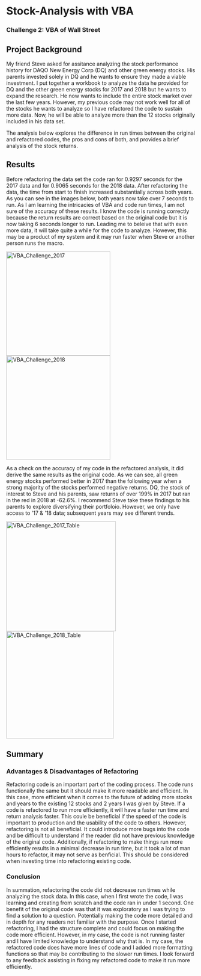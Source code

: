 # Stock-Analysis with VBA
### Challenge 2: VBA of Wall Street
## Project Background
My friend Steve asked for assitance analyzing the stock performance history for DAQO New Energy Corp (DQ) and other green energy stocks. His parents invested solely in DQ and he wants to ensure they made a viable investment. I put together a workbook to analyze the data he provided for DQ and the other green energy stocks for 2017 and 2018 but he wants to expand the research. He now wants to include the entire stock market over the last few years. However, my previous code may not work well for all of the stocks he wants to analyze so I have refactored the code to sustain more data. Now, he will be able to analyze more than the 12 stocks originally included in his data set.

The analysis below explores the difference in run times between the original and refactored codes, the pros and cons of both, and provides a brief analysis of the stock returns.

## Results
Before refactoring the data set the code ran for 0.9297 seconds for the 2017 data and for 0.9065 seconds for the 2018 data. After refactoring the data, the time from start to finish increased substantially across both years. As you can see in the images below, both years now take over 7 seconds to run. As I am learning the intricacies of VBA and code run times, I am not sure of the accuracy of these results. I know the code is running correctly because the return results are correct based on the original code but it is now taking 6 seconds longer to run. Leading me to beleive that with even more data, it will take quite a while for the code to analyze. However, this may be a product of my system and it may run faster when Steve or another person runs the macro.

<img width="277" alt="VBA_Challenge_2017" src="https://user-images.githubusercontent.com/96352625/149645053-6169e531-4bbb-4b88-b68a-ec6736510c64.png">
<img width="277" alt="VBA_Challenge_2018" src="https://user-images.githubusercontent.com/96352625/149645056-94c99c00-927f-4903-960b-4be1f6769733.png">

As a check on the accuracy of my code in the refactored analysis, it did derive the same results as the original code. As we can see, all green energy stocks performed better in 2017 than the following year when a strong majority of the stocks performed negative returns. DQ, the stock of interest to Steve and his parents, saw returns of over 199% in 2017 but ran in the red in 2018 at -62.6%. I recommend Steve take these findings to his parents to explore diversifying their portfoloio. However, we only have access to '17 & '18 data; subsequent years may see different trends.

<img width="292" alt="VBA_Challenge_2017_Table" src="https://user-images.githubusercontent.com/96352625/149645194-f876afc6-99e8-4f3d-8984-1d7cfdc6438d.png">
<img width="286" alt="VBA_Challenge_2018_Table" src="https://user-images.githubusercontent.com/96352625/149645197-551bc127-5982-4f8f-b3cc-652ce6b43023.png">

## Summary
### Advantages & Disadvantages of Refactoring
Refactoring code is an important part of the coding process. The code runs functionally the same but it should make it more readable and efficient. In this case, more efficient when it comes to the future of adding more stocks and years to the existing 12 stocks and 2 years I was given by Steve. If a code is refactored to run more efficiently, it will have a faster run time and return analysis faster. This coule be beneficial if the speed of the code is important to production and the usability of the code to others. However, refactoring is not all beneficial. It could introduce more bugs into the code and be difficult to understand if the reader did not have previous knowledge of the original code. Additionally, if refactoring to make things run more efficiently results in a minimal decrease in run time, but it took a lot of man hours to refactor, it may not serve as benficial. This should be considered when investing time into refactoring existing code. 

### Conclusion
In summation, refactoring the code did not decrease run times while analyzing the stock data. In this case, when I first wrote the code, I was learning and creating from scratch and the code ran in under 1 second. One benefit of the original code was that it was exploratory as I was trying to find a solution to a question. Potentially making the code more detailed and in depth for any readers not familiar with the purpose. Once I started refactoring, I had the structure complete and could focus on making the code more efficient. However, in my case, the code is not running faster and I have limited knowledge to understand why that is. In my case, the refactored code does have more lines of code and I added more formatting functions so that may be contributing to the slower run times. I look forward to any feedback assisting in fixing my refactored code to make it run more efficiently.

